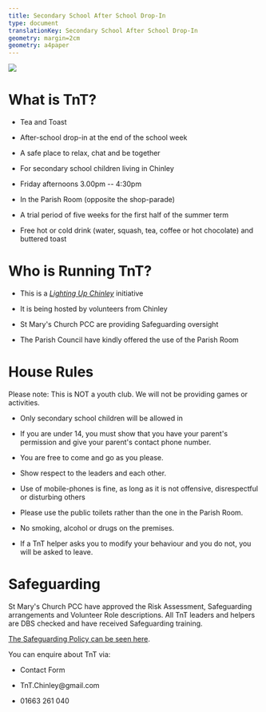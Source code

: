 ```yaml
---
title: Secondary School After School Drop-In
type: document
translationKey: Secondary School After School Drop-In
geometry: margin=2cm
geometry: a4paper
---
```


![](/media/TnT_Webpage/media/image1.png)

# What is TnT?

-   Tea and Toast

-   After-school drop-in at the end of the school week

-   A safe place to relax, chat and be together

-   For secondary school children living in Chinley

-   Friday afternoons 3.00pm -- 4:30pm

-   In the Parish Room (opposite the shop-parade)

-   A trial period of five weeks for the first half of the summer term

-   Free hot or cold drink (water, squash, tea, coffee or hot chocolate)
    and buttered toast

# Who is Running TnT?

-   This is a [*Lighting Up
    Chinley*](https://www.facebook.com/LightingUpChinley/) initiative

-   It is being hosted by volunteers from Chinley

-   St Mary\'s Church PCC are providing Safeguarding oversight

-   The Parish Council have kindly offered the use of the Parish Room

# House Rules

Please note: This is NOT a youth club. We will not be providing games or
activities.

-   Only secondary school children will be allowed in

-   If you are under 14, you must show that you have your parent\'s
    permission and give your parent\'s contact phone number.

-   You are free to come and go as you please.

-   Show respect to the leaders and each other.

-   Use of mobile-phones is fine, as long as it is not
    offensive, disrespectful or disturbing others

-   Please use the public toilets rather than the one in the Parish
    Room.

-   No smoking, alcohol or drugs on the premises.

-   If a TnT helper asks you to modify your behaviour and you do not,
    you will be asked to leave.

# Safeguarding

St Mary\'s Church PCC have approved the Risk Assessment, Safeguarding
arrangements and Volunteer Role descriptions. All TnT leaders and
helpers are DBS checked and have received Safeguarding training.

[The Safeguarding Policy can be seen
here](https://chinleybuxworthcofe.jimdofree.com/policies/safeguarding-policy/).

You can enquire about TnT via:

-   Contact Form

-   TnT.Chinley\@gmail.com

-   01663 261 040
